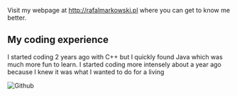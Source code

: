 Visit my webpage at http://rafalmarkowski.pl where you can get to know me better.

## My coding experience

I started coding 2 years ago with C++ but I quickly found Java which was much more fun to learn. I started coding more intensely about a year ago because I knew it was what I 
wanted to do for a living

![Github](https://user-images.githubusercontent.com/46786100/115771083-ce417c80-a3ad-11eb-9574-9e63e6956591.jpg)

